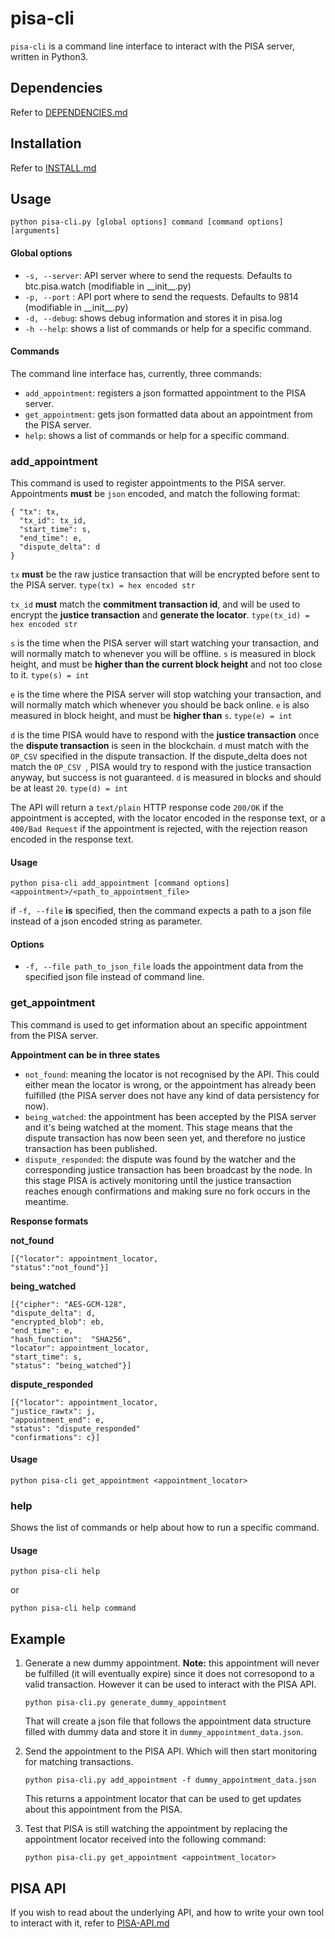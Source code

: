 # pisa-cli

`pisa-cli` is a command line interface to interact with the PISA server, written in Python3.

## Dependencies
Refer to [DEPENDENCIES.md](DEPENDENCIES.md)

## Installation

Refer to [INSTALL.md](INSTALL.md)

## Usage

	python pisa-cli.py [global options] command [command options] [arguments]
	
#### Global options

- `-s, --server`:	API server where to send the requests. Defaults to btc.pisa.watch (modifiable in \_\_init\_\_.py)
- `-p, --port` :	API port where to send the requests. Defaults to 9814 (modifiable in \_\_init\_\_.py)
- `-d, --debug`: 	shows debug information and stores it in pisa.log
- `-h --help`: 	shows a list of commands or help for a specific command.

#### Commands

The command line interface has, currently, three commands:

- `add_appointment`: registers a json formatted appointment to the PISA server.
- `get_appointment`: gets json formatted data about an appointment from the PISA server.
- `help`: shows a list of commands or help for a specific command.

### add_appointment

This command is used to register appointments to the PISA server. Appointments **must** be `json` encoded, and match the following format:

	{ "tx": tx,
	  "tx_id": tx_id,
	  "start_time": s,
	  "end_time": e,
	  "dispute_delta": d
	}
	
`tx` **must** be the raw justice transaction that will be encrypted before sent to the PISA server. `type(tx) = hex encoded str`

`tx_id` **must** match the **commitment transaction id**, and will be used to encrypt the **justice transaction** and **generate the locator**. `type(tx_id) = hex encoded str`

`s` is the time when the PISA server will start watching your transaction, and will normally match to whenever you will be offline. `s` is measured in block height, and must be **higher than the current block height** and not too close to it. `type(s) = int`

`e` is the time where the PISA server will stop watching your transaction, and will normally match which whenever you should be back online. `e` is also measured in block height, and must be **higher than** `s`. `type(e) = int`

`d` is the time PISA would have to respond with the **justice transaction** once the **dispute transaction** is seen in the blockchain. `d` must match with the `OP_CSV` specified in the dispute transaction. If the dispute_delta does not match the `OP_CSV `, PISA would try to respond with the justice transaction anyway, but success is not guaranteed. `d` is measured in blocks and should be at least `20`. `type(d) = int`

The API will return a `text/plain` HTTP response code `200/OK` if the appointment is accepted, with the locator encoded in the response text, or a `400/Bad Request` if the appointment is rejected, with the rejection reason encoded in the response text. 


#### Usage

	python pisa-cli add_appointment [command options] <appointment>/<path_to_appointment_file>
	
if `-f, --file` **is** specified, then the command expects a path to a json file instead of a json encoded
	string as parameter.
	
#### Options
- `-f, --file path_to_json_file`	 loads the appointment data from the specified json file instead of command line.

### get_appointment	

 This command is used to get information about an specific appointment from the PISA server.	

**Appointment can be in three states**

- `not_found`: meaning the locator is not recognised by the API. This could either mean the locator is wrong, or the appointment has already been fulfilled (the PISA server does not have any kind of data persistency for now).
- `being_watched`: the appointment has been accepted by the PISA server and it's being watched at the moment. This stage means that the dispute transaction has now been seen yet, and therefore no justice transaction has been published.
- `dispute_responded`: the dispute was found by the watcher and the corresponding justice transaction has been broadcast by the node. In this stage PISA is actively monitoring until the justice transaction reaches enough confirmations and making sure no fork occurs in the meantime.

**Response formats**

**not_found**

	[{"locator": appointment_locator, 
	"status":"not_found"}]
	
**being_watched**

	[{"cipher": "AES-GCM-128",
	"dispute_delta": d,
	"encrypted_blob": eb,
	"end_time": e,
	"hash_function":  "SHA256",
	"locator": appointment_locator,
	"start_time": s,
	"status": "being_watched"}]
	
**dispute_responded**

	[{"locator": appointment_locator,
	"justice_rawtx": j,
	"appointment_end": e,
	"status": "dispute_responded"
	"confirmations": c}]
	
#### Usage

	python pisa-cli get_appointment <appointment_locator>
	

	
### help

Shows the list of commands or help about how to run a specific command.

#### Usage
	python pisa-cli help
	
or

	python pisa-cli help command

## Example

1. Generate a new dummy appointment. **Note:** this appointment will never be fulfilled (it will eventually expire) since it does not corresopond to a valid transaction. However it can be used to interact with the PISA API.

    ```
    python pisa-cli.py generate_dummy_appointment
    ```

    That will create a json file that follows the appointment data structure filled with dummy data and store it in   `dummy_appointment_data.json`.

2. Send the appointment to the PISA API. Which will then start monitoring for matching transactions.

    ```
    python pisa-cli.py add_appointment -f dummy_appointment_data.json
    ```

    This returns a appointment locator that can be used to get updates about this appointment from the PISA.

3. Test that PISA is still watching the appointment by replacing the appointment locator received into the following command:

    ```
    python pisa-cli.py get_appointment <appointment_locator>
    ```

## PISA API	

If you wish to read about the underlying API, and how to write your own tool to interact with it, refer to [PISA-API.md](PISA-API.md)
